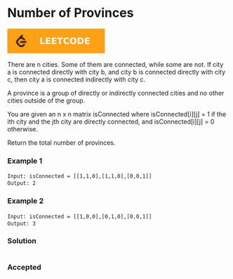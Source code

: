 # Number of Provinces

[![Problem Link](../assets/lc.svg)](https://leetcode.com/problems/number-of-provinces/)

There are n cities. Some of them are connected, while some are not. If city a is connected directly with city b, and city b is connected directly with city c, then city a is connected indirectly with city c.

A province is a group of directly or indirectly connected cities and no other cities outside of the group.

You are given an n x n matrix isConnected where isConnected[i][j] = 1 if the ith city and the jth city are directly connected, and isConnected[i][j] = 0 otherwise.

Return the total number of provinces.

### Example 1
```
Input: isConnected = [[1,1,0],[1,1,0],[0,0,1]]
Output: 2
```

### Example 2
```
Input: isConnected = [[1,0,0],[0,1,0],[0,0,1]]
Output: 3
```

### Solution
```cpp

```

### Accepted
